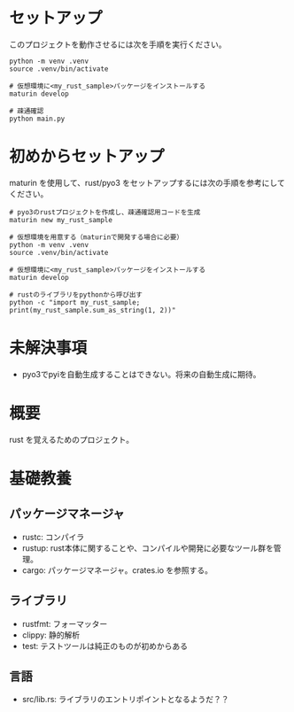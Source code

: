 # セットアップ

このプロジェクトを動作させるには次を手順を実行ください。

```
python -m venv .venv
source .venv/bin/activate

# 仮想環境に<my_rust_sample>パッケージをインストールする
maturin develop

# 疎通確認
python main.py
```


# 初めからセットアップ

maturin を使用して、rust/pyo3 をセットアップするには次の手順を参考にしてください。

```
# pyo3のrustプロジェクトを作成し、疎通確認用コードを生成
maturin new my_rust_sample

# 仮想環境を用意する（maturinで開発する場合に必要）
python -m venv .venv
source .venv/bin/activate

# 仮想環境に<my_rust_sample>パッケージをインストールする
maturin develop

# rustのライブラリをpythonから呼び出す
python -c "import my_rust_sample; print(my_rust_sample.sum_as_string(1, 2))"
```


# 未解決事項

- pyo3でpyiを自動生成することはできない。将来の自動生成に期待。



# 概要

rust を覚えるためのプロジェクト。

# 基礎教養

## パッケージマネージャ

- rustc: コンパイラ
- rustup: rust本体に関することや、コンパイルや開発に必要なツール群を管理。
- cargo: パッケージマネージャ。crates.io を参照する。

## ライブラリ

- rustfmt: フォーマッター
- clippy: 静的解析
- test: テストツールは純正のものが初めからある

## 言語

- src/lib.rs: ライブラリのエントリポイントとなるようだ？？


